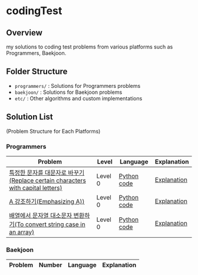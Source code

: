 # codingTest

## Overview
my solutions to coding test problems from various platforms such as Programmers, Baekjoon.

## Folder Structure  
- `programmers/` : Solutions for Programmers problems  
- `baekjoon/` : Solutions for Baekjoon problems  
- `etc/` : Other algorithms and custom implementations

## Solution List
(Problem Structure for Each Platforms)

### Programmers
| Problem | Level | Language | Explanation |
|---------|-------|------|------------|
| [특정한 문자를 대문자로 바꾸기(Replace certain characters with capital letters)](https://school.programmers.co.kr/learn/courses/30/lessons/181873) | Level 0 | [Python code](./python/programmers/level0/solve1.py) | [Explanation](./solutions/특정한_문자를_대문자로_바꾸기_Replace_certain_characters_with_capital_letters.md) |
| [A 강조하기(Emphasizing A))](https://school.programmers.co.kr/learn/courses/30/lessons/181874) | Level 0 | [Python code](./python/programmers/level0/solve2.py) | [Explanation](./solutions/A_강조하기_Emphasizing_A.md) |
| [배열에서 문자열 대소문자 변환하기(To convert string case in an array)](https://school.programmers.co.kr/learn/courses/30/lessons/181875) | Level 0 | [Python code]() | [Explanation]() |

### Baekjoon
| Problem | Number | Language | Explanation |
|---------|-------|------|------------|
